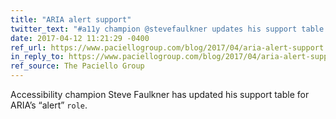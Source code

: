 ```yaml
---
title: "ARIA alert support"
twitter_text: "#a11y champion @stevefaulkner updates his support table for ARIA’s “alert” role"
date: 2017-04-12 11:21:29 -0400
ref_url: https://www.paciellogroup.com/blog/2017/04/aria-alert-support
in_reply_to: https://www.paciellogroup.com/blog/2017/04/aria-alert-support
ref_source: The Paciello Group
---
```


Accessibility champion Steve Faulkner has updated his support table for ARIA’s “alert” `role`.